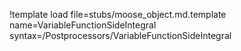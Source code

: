 !template load file=stubs/moose_object.md.template name=VariableFunctionSideIntegral syntax=/Postprocessors/VariableFunctionSideIntegral
